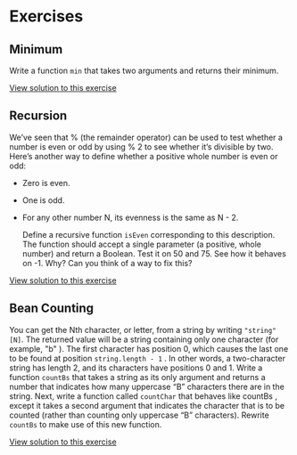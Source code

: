 # Exercises

## Minimum

Write a function `min` that takes two arguments and returns their minimum.

[View solution to this exercise](https://github.com/Solomon403/eloquentJS-solutions/blob/master/03%20-%20Functions/minimum.js)

## Recursion

We’ve seen that % (the remainder operator) can be used to test whether a
number is even or odd by using % 2 to see whether it’s divisible by two. Here’s
another way to define whether a positive whole number is even or odd:

* Zero is even.
* One is odd.
* For any other number N, its evenness is the same as N - 2.

	Define a recursive function `isEven` corresponding to this description. The
function should accept a single parameter (a positive, whole number) and return
a Boolean.
	Test it on 50 and 75. See how it behaves on -1. Why? Can you think of a
way to fix this?

[View solution to this exercise](https://github.com/Solomon403/eloquentJS-solutions/blob/master/03%20-%20Functions/recursion.js)

## Bean Counting

You can get the Nth character, or letter, from a string by writing `"string"[N]`.
The returned value will be a string containing only one character (for example,
"b" ). The first character has position 0, which causes the last one to be found at
position `string.length - 1` . In other words, a two-character string has length
2, and its characters have positions 0 and 1.
	Write a function `countBs` that takes a string as its only argument and returns
a number that indicates how many uppercase “B” characters there are in the
string.
	Next, write a function called `countChar` that behaves like countBs , except
it takes a second argument that indicates the character that is to be counted
(rather than counting only uppercase “B” characters). Rewrite `countBs` to
make use of this new function.

[View solution to this exercise](https://github.com/Solomon403/eloquentJS-solutions/blob/master/03%20-%20Functions/bean-counting.js)
